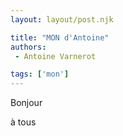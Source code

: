 ```yaml
---
layout: layout/post.njk

title: "MON d'Antoine"
authors:
 - Antoine Varnerot

tags: ['mon']
---
```


<!-- Début Résumé -->
Bonjour

<!-- fin Résumé -->

à tous